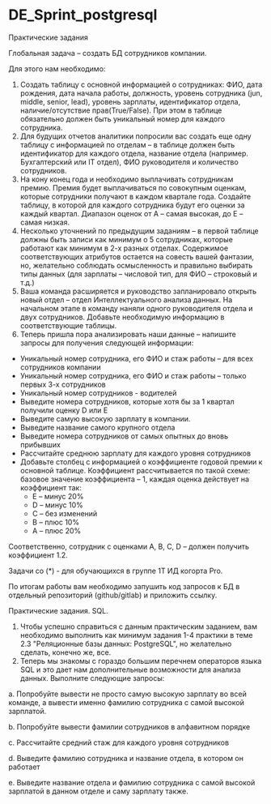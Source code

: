 # DE_Sprint_postgresql
Практические задания

Глобальная задача – создать БД сотрудников компании.

Для этого нам необходимо:

1. Создать таблицу с основной информацией о сотрудниках: ФИО, дата рождения, дата начала работы, должность, уровень сотрудника (jun, middle, senior, lead), уровень зарплаты, идентификатор отдела, наличие/отсутствие прав(True/False). При этом в таблице обязательно должен быть уникальный номер для каждого сотрудника.
2. Для будущих отчетов аналитики попросили вас создать еще одну таблицу с информацией по отделам – в таблице должен быть идентификатор для каждого отдела, название отдела (например. Бухгалтерский или IT отдел), ФИО руководителя и количество сотрудников.
3. На кону конец года и необходимо выплачивать сотрудникам премию. Премия будет выплачиваться по совокупным оценкам, которые сотрудники получают в каждом квартале года. Создайте таблицу, в которой для каждого сотрудника будут его оценки за каждый квартал. Диапазон оценок от A – самая высокая, до E – самая низкая.
4. Несколько уточнений по предыдущим заданиям – в первой таблице должны быть записи как минимум о 5 сотрудниках, которые работают как минимум в 2-х разных отделах. Содержимое соответствующих атрибутов остается на совесть вашей фантазии, но, желательно соблюдать осмысленность и правильно выбирать типы данных (для зарплаты – числовой тип, для ФИО – строковый и т.д.)
5. Ваша команда расширяется и руководство запланировало открыть новый отдел – отдел Интеллектуального анализа данных. На начальном этапе в команду наняли одного руководителя отдела и двух сотрудников. Добавьте необходимую информацию в соответствующие таблицы. 
6. Теперь пришла пора анализировать наши данные – напишите запросы для получения следующей информации:
* Уникальный номер сотрудника, его ФИО и стаж работы – для всех сотрудников компании
* Уникальный номер сотрудника, его ФИО и стаж работы – только первых 3-х сотрудников
* Уникальный номер сотрудников - водителей
* Выведите номера сотрудников, которые хотя бы за 1 квартал получили оценку D или E
* Выведите самую высокую зарплату в компании.
* Выведите название самого крупного отдела
* Выведите номера сотрудников от самых опытных до вновь прибывших
* Рассчитайте среднюю зарплату для каждого уровня сотрудников
* Добавьте столбец с информацией о коэффициенте годовой премии к основной таблице. Коэффициент рассчитывается по такой схеме: базовое значение коэффициента – 1, каждая оценка действует на коэффициент так:
    - Е – минус 20%
    - D – минус 10%
    - С – без изменений
    - B – плюс 10%
    - A – плюс 20%

Соответственно, сотрудник с оценками А, В, С, D – должен получить коэффициент 1.2.

Задачи со (*) - для обучающихся в группе 1Т ИД когорта Pro.

По итогам работы вам необходимо запушить код запросов к БД в отдельный репозиторий (github/gitlab) и приложить ссылку.

Практические задания. SQL.

1. Чтобы успешно справиться с данным практическим заданием, вам необходимо выполнить как минимум задания 1-4 практики в теме 2.3 "Реляционные базы данных: PostgreSQL", но желательно сделать, конечно же, все.
2. Теперь мы знакомы с гораздо большим перечнем операторов языка SQL и это дает нам дополнительные возможности для анализа данных. Выполните следующие запросы:

a. Попробуйте вывести не просто самую высокую зарплату во всей команде, а вывести именно фамилию сотрудника с самой высокой зарплатой.

b. Попробуйте вывести фамилии сотрудников в алфавитном порядке

c. Рассчитайте средний стаж для каждого уровня сотрудников

d. Выведите фамилию сотрудника и название отдела, в котором он работает

e. Выведите название отдела и фамилию сотрудника с самой высокой зарплатой в данном отделе и саму зарплату также.
